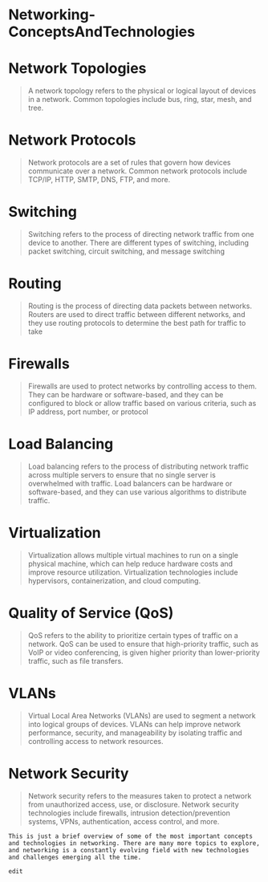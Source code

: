 # Networking-ConceptsAndTechnologies

# Network Topologies
> A network topology refers to the physical or logical layout of devices in a network. Common topologies include bus, ring, star, mesh, and tree.

# Network Protocols
> Network protocols are a set of rules that govern how devices communicate over a network. Common network protocols include TCP/IP, HTTP, SMTP, DNS, FTP, and more.

# Switching
> Switching refers to the process of directing network traffic from one device to another. There are different types of switching, including packet switching, circuit switching, and message switching

# Routing
> Routing is the process of directing data packets between networks. Routers are used to direct traffic between different networks, and they use routing protocols to determine the best path for traffic to take

# Firewalls
> Firewalls are used to protect networks by controlling access to them. They can be hardware or software-based, and they can be configured to block or allow traffic based on various criteria, such as IP address, port number, or protocol

# Load Balancing
> Load balancing refers to the process of distributing network traffic across multiple servers to ensure that no single server is overwhelmed with traffic. Load balancers can be hardware or software-based, and they can use various algorithms to distribute traffic.

# Virtualization
> Virtualization allows multiple virtual machines to run on a single physical machine, which can help reduce hardware costs and improve resource utilization. Virtualization technologies include hypervisors, containerization, and cloud computing.

# Quality of Service (QoS)
> QoS refers to the ability to prioritize certain types of traffic on a network. QoS can be used to ensure that high-priority traffic, such as VoIP or video conferencing, is given higher priority than lower-priority traffic, such as file transfers.

# VLANs
> Virtual Local Area Networks (VLANs) are used to segment a network into logical groups of devices. VLANs can help improve network performance, security, and manageability by isolating traffic and controlling access to network resources.

# Network Security
> Network security refers to the measures taken to protect a network from unauthorized access, use, or disclosure. Network security technologies include firewalls, intrusion detection/prevention systems, VPNs, authentication, access control, and more.

`This is just a brief overview of some of the most important concepts and technologies in networking. There are many more topics to explore, and networking is a constantly evolving field with new technologies and challenges emerging all the time.`


`edit`